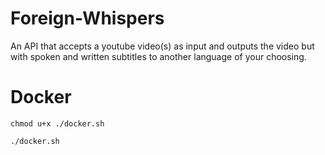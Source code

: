 # Foreign-Whispers

An API that accepts a youtube video(s) as input and outputs the video but with spoken and written subtitles to another language of your choosing.

# Docker

`chmod u+x ./docker.sh`

`./docker.sh`

